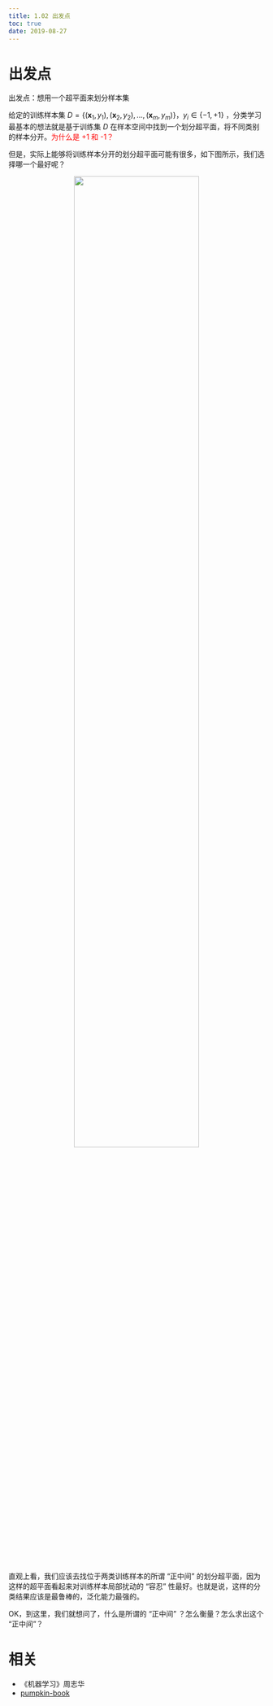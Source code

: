 ```yaml
---
title: 1.02 出发点
toc: true
date: 2019-08-27
---
```


# 出发点


出发点：想用一个超平面来划分样本集

给定的训练样本集 $D=\left\{\left(\boldsymbol{x}_{1}, y_{1}\right),\left(\boldsymbol{x}_{2}, y_{2}\right), \ldots,\left(\boldsymbol{x}_{m}, y_{m}\right)\right\}$，$y_{i} \in\{-1,+1\}$ ，分类学习最基本的想法就是基于训练集 $D$ 在样本空间中找到一个划分超平面，将不同类别的样本分开。<span style="color:red;">为什么是 +1 和 -1？</span>

但是，实际上能够将训练样本分开的划分超平面可能有很多，如下图所示，我们选择哪一个最好呢？

<p align="center">
    <img width="70%" height="70%" src="http://images.iterate.site/blog/image/180627/JaDCGAjhfh.png?imageslim">
</p>


直观上看，我们应该去找位于两类训练样本的所谓 “正中间” 的划分超平面，因为这样的超平面看起来对训练样本局部扰动的 “容忍” 性最好。也就是说，这样的分类结果应该是最鲁棒的，泛化能力最强的。

OK，到这里，我们就想问了，什么是所谓的 “正中间” ？怎么衡量？怎么求出这个 “正中间”？








# 相关


- 《机器学习》周志华
- [pumpkin-book](https://github.com/datawhalechina/pumpkin-book)
